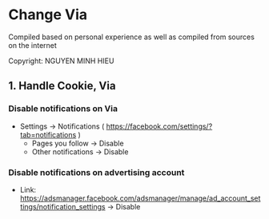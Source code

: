 # Change Via
Compiled based on personal experience as well as compiled from sources on the internet

Copyright: NGUYEN MINH HIEU
## 1. Handle Cookie, Via
### Disable notifications on Via
- Settings -> Notifications ( https://facebook.com/settings/?tab=notifications )
	- Pages you follow -> Disable
	- Other notifications -> Disable



### Disable notifications on advertising account
- Link: https://adsmanager.facebook.com/adsmanager/manage/ad_account_settings/notification_settings -> Disable
